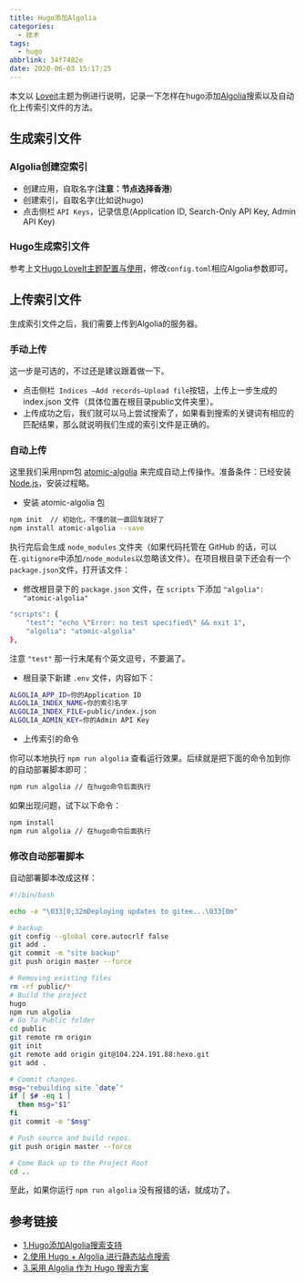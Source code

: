 ```yaml
---
title: Hugo添加Algolia
categories:
  - 技术
tags:
  - hugo
abbrlink: 34f7482e
date: 2020-06-03 15:17:25
---
```


  本文以 [Loveit](https://github.com/dillonzq/LoveIt)主题为例进行说明，记录一下怎样在hugo添加[Algolia](https://www.algolia.com/)搜索以及自动化上传索引文件的方法。

## 生成索引文件

### Algolia创建空索引

+ 创建应用，自取名字(**注意：节点选择香港**)
+ 创建索引，自取名字(比如说hugo)
+ 点击侧栏 `API Keys`，记录信息(Application ID, Search-Only API Key, Admin API Key)

### Hugo生成索引文件

参考上文[Hugo LoveIt主题配置与使用](https://iwyang.gitee.io/hugo-theme-loveit/)，修改`config.toml`相应Algolia参数即可。

## 上传索引文件

生成索引文件之后，我们需要上传到Algolia的服务器。

### 手动上传

这一步是可选的，不过还是建议跟着做一下。

+ 点击侧栏` Indices —Add records—Upload file`按钮，上传上一步生成的 index.json 文件（具体位置在根目录public文件夹里）。
+ 上传成功之后，我们就可以马上尝试搜索了，如果看到搜索的关键词有相应的匹配结果，那么就说明我们生成的索引文件是正确的。

### 自动上传

这里我们采用npm包 [atomic-algolia](https://www.npmjs.com/package/atomic-algolia) 来完成自动上传操作。准备条件：已经安装[Node.js](https://nodejs.org/en/)，安装过程略。

+ 安装 atomic-algolia 包

```bash
npm init  // 初始化，不懂的就一直回车就好了
npm install atomic-algolia --save
```

执行完后会生成 `node_modules` 文件夹（如果代码托管在 GitHub 的话，可以在`.gitignore`中添加`/node_modules`以忽略该文件）。在项目根目录下还会有一个`package.json`文件，打开该文件：

+ 修改根目录下的 `package.json` 文件，在 `scripts` 下添加 `"algolia": "atomic-algolia"`

```bash
"scripts": {
    "test": "echo \"Error: no test specified\" && exit 1",
    "algolia": "atomic-algolia"
},
```

注意 `"test"` 那一行末尾有个英文逗号，不要漏了。

+ 根目录下新建 `.env` 文件，内容如下：

```bash
ALGOLIA_APP_ID=你的Application ID
ALGOLIA_INDEX_NAME=你的索引名字
ALGOLIA_INDEX_FILE=public/index.json
ALGOLIA_ADMIN_KEY=你的Admin API Key
```

+ 上传索引的命令

你可以本地执行 `npm run algolia` 查看运行效果。后续就是把下面的命令加到你的自动部署脚本即可：

```bash
npm run algolia // 在hugo命令后面执行
```

如果出现问题，试下以下命令：

```bash
npm install
npm run algolia // 在hugo命令后面执行
```

### 修改自动部署脚本

自动部署脚本改成这样：

```bash
#!/bin/bash

echo -e "\033[0;32mDeploying updates to gitee...\033[0m"

# backup
git config --global core.autocrlf false
git add .
git commit -m "site backup"
git push origin master --force

# Removing existing files
rm -rf public/*
# Build the project
hugo
npm run algolia 
# Go To Public folder
cd public
git remote rm origin
git init
git remote add origin git@104.224.191.88:hexo.git
git add .

# Commit changes.
msg="rebuilding site `date`"
if [ $# -eq 1 ]
  then msg="$1"
fi
git commit -m "$msg"

# Push source and build repos.
git push origin master --force

# Come Back up to the Project Root
cd ..
```

至此，如果你运行 `npm run algolia` 没有报错的话，就成功了。

## 参考链接

+ [1.Hugo添加Algolia搜索支持](https://edward852.github.io/post/hugo%E6%B7%BB%E5%8A%A0algolia%E6%90%9C%E7%B4%A2%E6%94%AF%E6%8C%81/)
+ [2.使用 Hugo + Algolia 进行静态站点搜索](https://dp2px.com/2019/09/07/hugo-algolia/)
+ [3.采用 Algolia 作为 Hugo 搜索方案](https://10101.io/2018/11/23/search-with-algolia-in-hugo)



